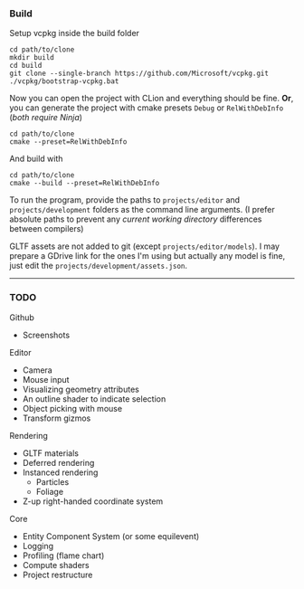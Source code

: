 ### Build

Setup vcpkg inside the build folder
```
cd path/to/clone
mkdir build
cd build
git clone --single-branch https://github.com/Microsoft/vcpkg.git
./vcpkg/bootstrap-vcpkg.bat
```

Now you can open the project with CLion and everything should be fine.
**Or**, you can generate the project with cmake presets `Debug` or `RelWithDebInfo` (_both require Ninja_)
```
cd path/to/clone
cmake --preset=RelWithDebInfo
```

And build with
```
cd path/to/clone
cmake --build --preset=RelWithDebInfo
```

To run the program, provide the paths to `projects/editor` and `projects/development` folders as the command line arguments.
(I prefer absolute paths to prevent any _current working directory_ differences between compilers) 

GLTF assets are not added to git (except `projects/editor/models`). I may prepare a GDrive link for the ones I'm using but actually any model is fine,
just edit the `projects/development/assets.json`.

---

### TODO

Github
- Screenshots

Editor
- Camera
- Mouse input
- Visualizing geometry attributes
- An outline shader to indicate selection
- Object picking with mouse
- Transform gizmos

Rendering
- GLTF materials
- Deferred rendering
- Instanced rendering
    - Particles
    - Foliage
- Z-up right-handed coordinate system

Core
- Entity Component System (or some equilevent)
- Logging
- Profiling (flame chart)
- Compute shaders
- Project restructure